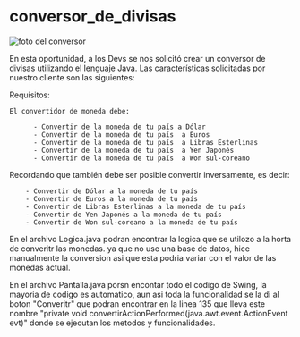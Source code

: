 # conversor_de_divisas


![foto del conversor](https://github.com/Eddlash/conversor_de_divisas/assets/102964959/82e2f031-7f17-401f-bf50-2710e45d3d5e)




En esta oportunidad, a los Devs se nos solicitó crear un conversor de divisas utilizando el lenguaje Java. Las características solicitadas por nuestro cliente son las siguientes:

Requisitos:

    El convertidor de moneda debe:

          - Convertir de la moneda de tu país a Dólar
          - Convertir de la moneda de tu país  a Euros
          - Convertir de la moneda de tu país  a Libras Esterlinas
          - Convertir de la moneda de tu país  a Yen Japonés
          - Convertir de la moneda de tu país  a Won sul-coreano

Recordando que también debe ser posible convertir inversamente, es decir:

        - Convertir de Dólar a la moneda de tu país
        - Convertir de Euros a la moneda de tu país
        - Convertir de Libras Esterlinas a la moneda de tu país
        - Convertir de Yen Japonés a la moneda de tu país
        - Convertir de Won sul-coreano a la moneda de tu país

En el archivo Logica.java podran encontrar la logica que se utilozo a la horta de converitr las monedas.
ya que no use una base de datos, hice manualmente la conversion asi que esta podria variar con el valor de las monedas actual.

En el archivo Pantalla.java porsn encontar todo el codigo de Swing, la mayoria de codigo es automatico, aun asi toda la funcionalidad
se la di al boton "Converitr" que podran encontrar en la linea 135 que lleva este nombre
"private void convertirActionPerformed(java.awt.event.ActionEvent evt)"
donde se ejecutan los metodos y funcionalidades.
